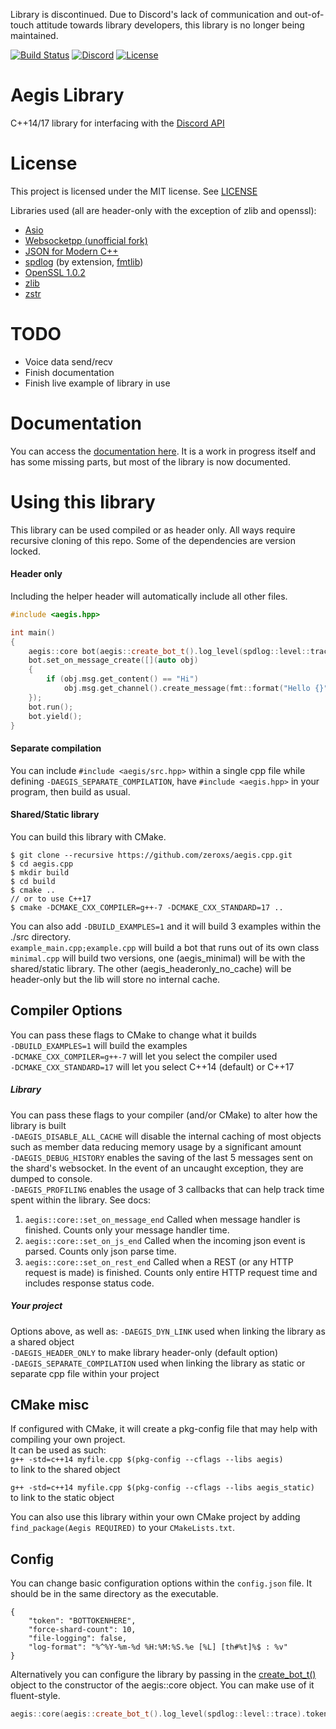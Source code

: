 Library is discontinued. Due to Discord's lack of communication and out-of-touch attitude towards library developers, this library is no longer being maintained.

[![Build Status](https://travis-ci.org/zeroxs/aegis.cpp.svg?branch=master)](https://travis-ci.org/zeroxs/aegis.cpp) [![Discord](https://discordapp.com/api/guilds/287048029524066334/widget.png)](https://discord.gg/w7Y3Bb8) [![License](https://img.shields.io/badge/license-MIT-blue.svg)](https://github.com/zeroxs/aegis.cpp/blob/master/LICENSE)


Aegis Library
=======

C++14/17 library for interfacing with the [Discord API](https://discordapp.com/developers/docs/intro)

# License #

This project is licensed under the MIT license. See [LICENSE](https://github.com/zeroxs/aegis.cpp/blob/master/LICENSE)

Libraries used (all are header-only with the exception of zlib and openssl):
- [Asio](https://github.com/chriskohlhoff/asio)
- [Websocketpp (unofficial fork)](https://github.com/zeroxs/websocketpp)
- [JSON for Modern C++](https://github.com/nlohmann/json)
- [spdlog](https://github.com/gabime/spdlog) (by extension, [fmtlib](https://github.com/fmtlib/fmt))
- [OpenSSL 1.0.2](https://www.openssl.org)
- [zlib](https://zlib.net)
- [zstr](https://github.com/mateidavid/zstr)



# TODO #
- Voice data send/recv
- Finish documentation
- Finish live example of library in use

# Documentation #
You can access the [documentation here](https://docs.aegisbot.io/). It is a work in progress itself and has some missing parts, but most of the library is now documented.

# Using this library #
This library can be used compiled or as header only. All ways require recursive cloning of this repo. Some of the dependencies are version locked.

#### Header only ####
Including the helper header will automatically include all other files.
```cpp
#include <aegis.hpp>

int main()
{
    aegis::core bot(aegis::create_bot_t().log_level(spdlog::level::trace).token("TOKEN"));
    bot.set_on_message_create([](auto obj)
    {
        if (obj.msg.get_content() == "Hi")
            obj.msg.get_channel().create_message(fmt::format("Hello {}", obj.msg.author.username));
    });
    bot.run();
    bot.yield();
}
```

#### Separate compilation ####
You can include `#include <aegis/src.hpp>` within a single cpp file while defining `-DAEGIS_SEPARATE_COMPILATION`, have `#include <aegis.hpp>` in your program, then build as usual.

#### Shared/Static library ####
You can build this library with CMake.
```
$ git clone --recursive https://github.com/zeroxs/aegis.cpp.git
$ cd aegis.cpp
$ mkdir build
$ cd build
$ cmake ..
// or to use C++17
$ cmake -DCMAKE_CXX_COMPILER=g++-7 -DCMAKE_CXX_STANDARD=17 ..
```
You can also add `-DBUILD_EXAMPLES=1` and it will build 3 examples within the ./src directory.<br />
`example_main.cpp;example.cpp` will build a bot that runs out of its own class<br />
`minimal.cpp` will build two versions, one (aegis_minimal) will be with the shared/static library. The other (aegis_headeronly_no_cache) will be header-only but the lib will store no internal cache.


## Compiler Options ##
You can pass these flags to CMake to change what it builds<br />
`-DBUILD_EXAMPLES=1` will build the examples<br />
`-DCMAKE_CXX_COMPILER=g++-7` will let you select the compiler used<br />
`-DCMAKE_CXX_STANDARD=17` will let you select C++14 (default) or C++17

##### Library #####
You can pass these flags to your compiler (and/or CMake) to alter how the library is built<br />
`-DAEGIS_DISABLE_ALL_CACHE` will disable the internal caching of most objects such as member data reducing memory usage by a significant amount<br />
`-DAEGIS_DEBUG_HISTORY` enables the saving of the last 5 messages sent on the shard's websocket. In the event of an uncaught exception, they are dumped to console.<br />
`-DAEGIS_PROFILING` enables the usage of 3 callbacks that can help track time spent within the library. See docs:<br />
1. `aegis::core::set_on_message_end` Called when message handler is finished. Counts only your message handler time.
2. `aegis::core::set_on_js_end` Called when the incoming json event is parsed. Counts only json parse time.
3. `aegis::core::set_on_rest_end` Called when a REST (or any HTTP request is made) is finished. Counts only entire HTTP request time and includes response status code.

##### Your project #####
Options above, as well as:
`-DAEGIS_DYN_LINK` used when linking the library as a shared object<br />
`-DAEGIS_HEADER_ONLY` to make library header-only (default option)<br />
`-DAEGIS_SEPARATE_COMPILATION` used when linking the library as static or separate cpp file within your project<br />

## CMake misc ##
If configured with CMake, it will create a pkg-config file that may help with compiling your own project.<br />
It can be used as such:<br />
`g++ -std=c++14 myfile.cpp $(pkg-config --cflags --libs aegis)`<br />
to link to the shared object

`g++ -std=c++14 myfile.cpp $(pkg-config --cflags --libs aegis_static)`<br />
to link to the static object<br />

You can also use this library within your own CMake project by adding `find_package(Aegis REQUIRED)` to your `CMakeLists.txt`.


## Config ##
You can change basic configuration options within the `config.json` file. It should be in the same directory as the executable.
```
{
	"token": "BOTTOKENHERE",
	"force-shard-count": 10,
	"file-logging": false,
	"log-format": "%^%Y-%m-%d %H:%M:%S.%e [%L] [th#%t]%$ : %v"
}
```

Alternatively you can configure the library by passing in the [create_bot_t()](https://docs.aegisbot.io/structaegis_1_1create__bot__t.html) object to the constructor of the aegis::core object. You can make use of it fluent-style.
```cpp
aegis::core(aegis::create_bot_t().log_level(spdlog::level::trace).token("TOKEN"))
```
